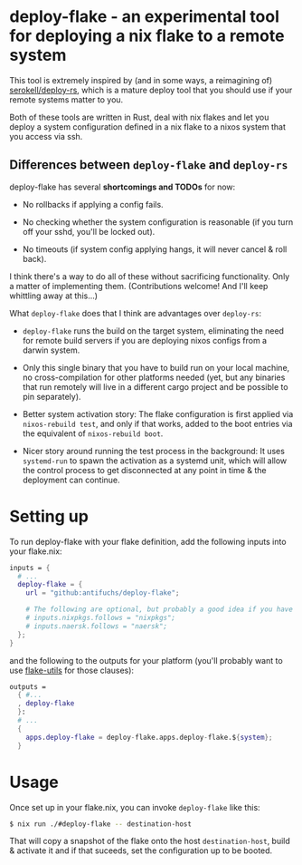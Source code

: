 # deploy-flake - an experimental tool for deploying a nix flake to a remote system

This tool is extremely inspired by (and in some ways, a reimagining of) [serokell/deploy-rs](//github.com/serokell/deploy-rs), which is a mature deploy tool that you should use if your remote systems matter to you.

Both of these tools are written in Rust, deal with nix flakes and let you deploy a system configuration defined in a nix flake to a nixos system that you access via ssh.

## Differences between `deploy-flake` and `deploy-rs`

deploy-flake has several **shortcomings and TODOs** for now:

* No rollbacks if applying a config fails.

* No checking whether the system configuration is reasonable (if you turn off your sshd, you'll be locked out).

* No timeouts (if system config applying hangs, it will never cancel & roll back).

I think there's a way to do all of these without sacrificing functionality. Only a matter of implementing them. (Contributions welcome! And I'll keep whittling away at this...)

What `deploy-flake` does that I think are advantages over `deploy-rs`:

* `deploy-flake` runs the build on the target system, eliminating the need for remote build servers if you are deploying nixos configs from a darwin system.

* Only this single binary that you have to build run on your local machine, no cross-compilation for other platforms needed (yet, but any binaries that run remotely will live in a different cargo project and be possible to pin separately).

* Better system activation story: The flake configuration is first applied via `nixos-rebuild test`, and only if that works, added to the boot entries via the equivalent of `nixos-rebuild boot`.

* Nicer story around running the test process in the background: It uses `systemd-run` to spawn the activation as a systemd unit, which will allow the control process to get disconnected at any point in time & the deployment can continue.

# Setting up

To run deploy-flake with your flake definition, add the following inputs into your flake.nix:

```nix
inputs = {
  # ...
  deploy-flake = {
    url = "github:antifuchs/deploy-flake";

    # The following are optional, but probably a good idea if you have these inputs:
    # inputs.nixpkgs.follows = "nixpkgs";
    # inputs.naersk.follows = "naersk";
  };
}
```

and the following to the outputs for your platform (you'll probably want to use [flake-utils](https://github.com/numtide/flake-utils) for those clauses):

```nix
outputs =
  { #...
  , deploy-flake
  }:
  # ...
  {
    apps.deploy-flake = deploy-flake.apps.deploy-flake.${system};
  }
```

# Usage

Once set up in your flake.nix, you can invoke `deploy-flake` like this:

```sh
$ nix run ./#deploy-flake -- destination-host
```

That will copy a snapshot of the flake onto the host `destination-host`, build & activate it and if that suceeds, set the configuration up to be booted.
